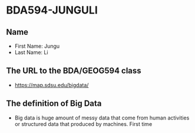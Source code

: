 # BDA594-JUNGULI
## Name
* First Name: Jungu
* Last Name: Li
## The URL to the BDA/GEOG594 class
* https://map.sdsu.edu/bigdata/
## The definition of Big Data
* Big data is huge amount of messy data that come from human activities or structured data that produced by machines. First time

